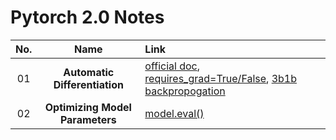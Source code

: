 # Pytorch 2.0 Notes

**No.** |**Name** |**Link** 
:-: | :-: | :- 
01 |**Automatic Differentiation** | [official doc](https://pytorch.org/tutorials/beginner/basics/autogradqs_tutorial.html), [requires_grad=True/False](https://androidkt.com/what-does-require_gradfalse-or-true-in-pytorch/), [3b1b backpropogation](https://www.youtube.com/watch?v=tIeHLnjs5U8)
02 |**Optimizing Model Parameters**|[model.eval()](https://stackoverflow.com/questions/60018578/what-does-model-eval-do-in-pytorch)